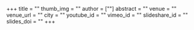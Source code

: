 +++
title = ""
thumb_img = ""
author = [""]
abstract = ""
venue = ""
venue_url = ""
city = ""
youtube_id = ""
vimeo_id = ""
slideshare_id = ""
slides_doi = ""
+++
